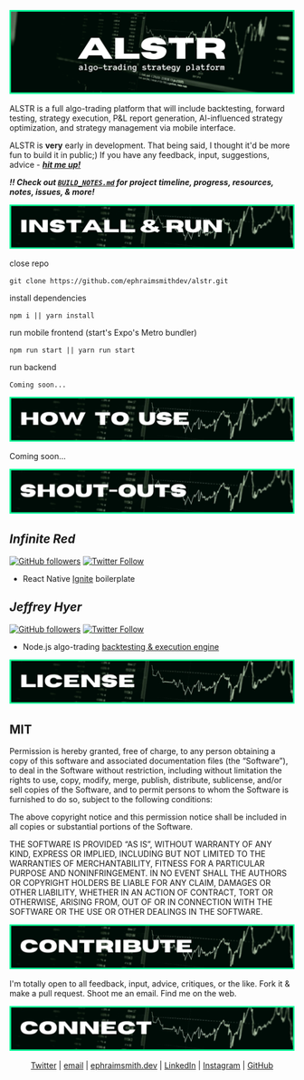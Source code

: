 ![alstr title graphic](./readme/rm_title.png)

ALSTR is a full algo-trading platform that will include backtesting, forward testing, strategy execution, P&L report generation, AI-influenced strategy optimization, and strategy management via mobile interface.

ALSTR is **very** early in development. That being said, I thought it'd be more fun to build it in public;) If you have any feedback, input, suggestions, advice - **_[hit me up!](mailto:github@ephraimsmith.dev)_**

**_:bangbang: Check out [`BUILD_NOTES.md`](https://github.com/ephraimsmithdev/alstr/blob/prod/BUILD_NOTES.md) for project timeline, progress, resources, notes, issues, & more!_**

![alstr install & run graphic](./readme/rm_install-run.png)

close repo

```shellscript
git clone https://github.com/ephraimsmithdev/alstr.git
```

install dependencies

```shellscript
npm i || yarn install
```

run mobile frontend (start's Expo's Metro bundler)

```shellscript
npm run start || yarn run start
```

run backend

```shellscript
Coming soon...
```

![alstr how to use graphic](./readme/rm_how-to-use.png)

Coming soon...

![alstr shout outs graphic](./readme/rm_shout-outs.png)

## **_Infinite Red_**

[![GitHub followers](https://img.shields.io/github/stars/infinitered?label=/infinitered&style=social)](https://github.com/infinitered)
[![Twitter Follow](https://img.shields.io/twitter/follow/infinite_red?label=@infinite_red&style=social)](https://twitter.com/infinite_red)

- React Native [Ignite](https://github.com/infinitered/ignite) boilerplate

## **_Jeffrey Hyer_**

[![GitHub followers](https://img.shields.io/github/stars/JeffreyHyer?label=/JeffreyHyer&style=social)](https://github.com/JeffreyHyer)
[![Twitter Follow](https://img.shields.io/twitter/follow/JeffreyHyer?label=@JeffreyHyer&style=social)](https://twitter.com/JeffreyHyer)

- Node.js algo-trading [backtesting & execution engine](https://github.com/JeffreyHyer/grandmaster)

![alstr license graphic](./readme/rm_license.png)

## **MIT**

Permission is hereby granted, free of charge, to any person obtaining a copy of this software and associated documentation files (the “Software”), to deal in the Software without restriction, including without limitation the rights to use, copy, modify, merge, publish, distribute, sublicense, and/or sell copies of the Software, and to permit persons to whom the Software is furnished to do so, subject to the following conditions:

The above copyright notice and this permission notice shall be included in all copies or substantial portions of the Software.

THE SOFTWARE IS PROVIDED “AS IS”, WITHOUT WARRANTY OF ANY KIND, EXPRESS OR IMPLIED, INCLUDING BUT NOT LIMITED TO THE WARRANTIES OF MERCHANTABILITY, FITNESS FOR A PARTICULAR PURPOSE AND NONINFRINGEMENT. IN NO EVENT SHALL THE AUTHORS OR COPYRIGHT HOLDERS BE LIABLE FOR ANY CLAIM, DAMAGES OR OTHER LIABILITY, WHETHER IN AN ACTION OF CONTRACT, TORT OR OTHERWISE, ARISING FROM, OUT OF OR IN CONNECTION WITH THE SOFTWARE OR THE USE OR OTHER DEALINGS IN THE SOFTWARE.

![alstr contribute graphic](./readme/rm_contribute.png)

I'm totally open to all feedback, input, advice, critiques, or the like. Fork it & make a pull request. Shoot me an email. Find me on the web.

![alstr connect graphic](./readme/rm_connect.png)

<div align='center'>

[Twitter](https://twitter.com/ephraimsmithdev) |
[email](mailto:github@ephraimsmith.dev) |
[ephraimsmith.dev](https://ephraimsmith.dev) |
[LinkedIn](https://linkedin.com/in/ephraimsmithdev) |
[Instagram](https://instagram.com/ephraimsmithdev) |
[GitHub](https://github.com/ephraimsmithdev)

</div>
